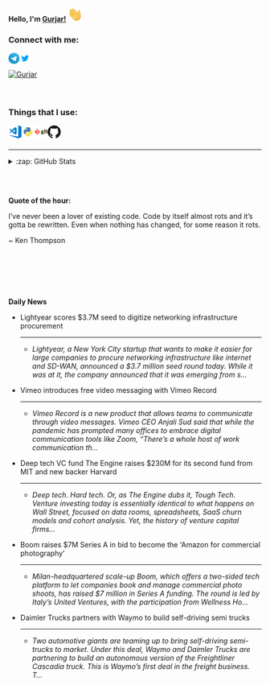 #### Hello, I'm [Gurjar!](https://GurjarKing.github.io) <img src="https://raw.githubusercontent.com/ABSphreak/ABSphreak/master/gifs/Hi.gif" width="30px"></h2>


### Connect with me:

[<img align="left" alt="Gurjar | Telegram" width="22px" src="https://raw.githubusercontent.com/github/explore/80688e429a7d4ef2fca1e82350fe8e3517d3494d/topics/telegram/telegram.png" />][Telegram]
[<img align="left" alt="Gurjar | Twitter" width="22px" src="https://raw.githubusercontent.com/github/explore/80688e429a7d4ef2fca1e82350fe8e3517d3494d/topics/twitter/twitter.png" />][Twitter]
<br >
<br >
<a href="https://github.com/GurjarKing"><img src="https://komarev.com/ghpvc/?username=GurjarKing" alt="Gurjar" /></a> <br />
<br />
<br />
<!-- <br >

![](https://visitor-badge.glitch.me/badge?page_id=GurjarKing)

<br /> -->

### Things that I use:

[<img align="left" alt="Visual Studio Code" width="26px" src="https://raw.githubusercontent.com/github/explore/80688e429a7d4ef2fca1e82350fe8e3517d3494d/topics/visual-studio-code/visual-studio-code.png" />][VSCode]
[<img align="left" alt="Python" width="26px" src="https://raw.githubusercontent.com/github/explore/80688e429a7d4ef2fca1e82350fe8e3517d3494d/topics/python/python.png" />][Python]
[<img align="left" alt="Git" width="26px" src="https://raw.githubusercontent.com/github/explore/80688e429a7d4ef2fca1e82350fe8e3517d3494d/topics/git/git.png" />][Git]
[<img align="left" alt="GitHub" width="26px" src="https://raw.githubusercontent.com/github/explore/78df643247d429f6cc873026c0622819ad797942/topics/github/github.png" />][Github]

<br />
<br />

---
<details>
  <summary>:zap: GitHub Stats</summary>

<img align="left" alt="Gurjar's Github Stats" src="https://github-readme-stats.vercel.app/api?username=GurjarKing&show_icons=true&hide_border=true&count_private=true&include_all_commit=true&theme=algolia" />

</details>

<!-- ### 🔔 My latest tweet
<a href="https://twitter.com/Gurjar_King43" target="_blank">
	<img src="https://github.com/GurjarKing/GurjarKing/raw/master/tweet.png" width="70%" align="center" alt="Click to view on Twitter" title="My latest tweet, as an image"/>
</a> -->
<br>

<pre>

</pre>

**Quote of the hour:**

I’ve never been a lover of existing code. Code by itself almost rots and it’s gotta be rewritten. Even when nothing has changed, for some reason it rots.

~ Ken Thompson
<pre>

</pre>
<br>
<pre>


</pre>
<strong>Daily News</strong>
  
  - Lightyear scores $3.7M seed to digitize networking infrastructure procurement
     <hr/>
     
      - *Lightyear, a New York City startup that wants to make it easier for large companies to procure networking infrastructure like internet and SD-WAN, announced a $3.7 million seed round today. While it was at it, the company announced that it was emerging from s…*
     
  - Vimeo introduces free video messaging with Vimeo Record
      <hr/>
      
      - *Vimeo Record is a new product that allows teams to communicate through video messages. Vimeo CEO Anjali Sud said that while the pandemic has prompted many offices to embrace digital communication tools like Zoom, “There’s a whole host of work communication th…*
      
  - Deep tech VC fund The Engine raises $230M for its second fund from MIT and new backer Harvard
      <hr/>
      
      - *Deep tech. Hard tech. Or, as The Engine dubs it, Tough Tech. Venture investing today is essentially identical to what happens on Wall Street, focused on data rooms, spreadsheets, SaaS churn models and cohort analysis. Yet, the history of venture capital firms…*
      
  - Boom raises $7M Series A in bid to become the 'Amazon for commercial photography'
      <hr/>
      
      - *Milan-headquartered scale-up Boom, which offers a two-sided tech platform to let companies book and manage commercial photo shoots, has raised $7 million in Series A funding. The round is led by Italy’s United Ventures, with the participation from Wellness Ho…*
       
  - Daimler Trucks partners with Waymo to build self-driving semi trucks
      <hr/>
       
       - *Two automotive giants are teaming up to bring self-driving semi-trucks to market. Under this deal, Waymo and Daimler Trucks are partnering to build an autonomous version of the Freightliner Cascadia truck. This is Waymo’s first deal in the freight business. T…*
      

<br />

[VSCode]: https://code.visualstudio.com/
[Python]: https://www.python.org/
[Git]: https://git-scm.com/
[Github]: https://github.com/
[Telegram]: https://t.me/Gurjar_King/
[Twitter]: https://twitter.com/Gurjar_King43/
